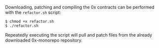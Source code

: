 Downloading, patching and compiling the 0x contracts can be performed with the `refactor.sh` script:
```
$ chmod +x refactor.sh
$ ./refactor.sh
```
Repeatedly executing the script will pull and patch files from the already downloaded 0x-monorepo repository.